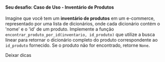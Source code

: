 #### Seu desafio: Caso de Uso - Inventário de Produtos

Imagine que você tem um **inventário de produtos** em um e-commerce, representado por uma lista de dicionários, onde cada dicionário contém o 'nome' e o 'id' de um produto. Implemente a função `encontrar_produto_por_id(inventario, id_produto)` que utilize a busca linear para retornar o dicionário completo do produto correspondente ao `id_produto` fornecido. Se o produto não for encontrado, retorne `None`.

Deixar dicas
